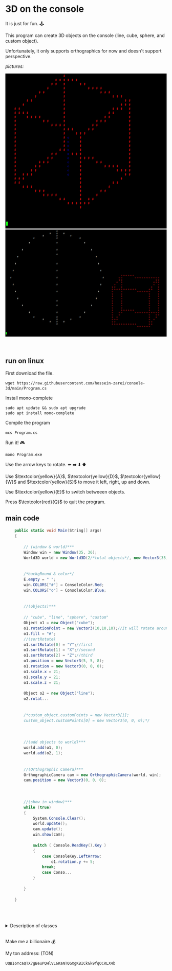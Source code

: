 # 3D on the console

It is just for fun. :joystick:

This program can create 3D objects on the console (line, cube, sphere, and custom object).

Unfortunately, it only supports orthographics for now and doesn't support perspective.
<br/>

*pictures:*

![Cube and line](cube_line.png)
![Cube and sphere](cube_sphere.png)

<br/>

## run on linux
First download the file.
```
wget https://raw.githubusercontent.com/hossein-zarei/console-3d/main/Program.cs
```

Install mono-complete
```
sudo apt update && sudo apt upgrade
sudo apt install mono-complete
```
Compile the program
```
mcs Program.cs
```
Run it! :video_game:
```
mono Program.exe
```
Use the arrow keys to rotate. :arrow_left: :arrow_right: :arrow_down: :arrow_up:

Use $\textcolor{yellow}{A}$, $\textcolor{yellow}{D}$, $\textcolor{yellow}{W}$ and $\textcolor{yellow}{S}$ to move it left, right, up and down.

Use $\textcolor{yellow}{E}$ to switch betweeen objects.

Press $\textcolor{red}{Q}$ to quit the program.


## main code
```c#
    public static void Main(String[] args)
    {

        // (window & world)***
        Window win = new Window(35, 36);
        World3D world = new World3D(2/*total objects*/, new Vector3(35, 36, 36)/*world size*/);
        

        /*backgRound & color*/
        E.empty = " ";
        win.COLORS["#"] = ConsoleColor.Red;
        win.COLORS["o"] = ConsoleColor.Blue;


        //(objects)***

        // "cube", "line", "sphere", "custom"
        Object o1 = new Object("cube");
        o1.rotationPoint = new Vector3(10,10,10);//It will rotate around this position.
        o1.fill = "#";
        //(sortRotate) 
        o1.sortRotate[0] = "Y";//first 
        o1.sortRotate[1] = "X";//second
        o1.sortRotate[2] = "Z";//third
        o1.position = new Vector3(5, 5, 8);
        o1.rotation = new Vector3(0, 0, 0);
        o1.scale.x = 21;
        o1.scale.y = 21;
        o1.scale.z = 21;
	  
        Object o2 = new Object("line");
        o2.rotat...
        

        /*custom_object.customPoints = new Vector3[1];
        custom_object.customPoints[0] = new Vector3(0, 0, 0);*/



        //(add objects to world)***
        world.add(o1, 0);
        world.add(o2, 1);


        //(Orthographic Camera)***
        OrthographicCamera cam = new OrthographicCamera(world, win);
        cam.position = new Vector3(0, 0, 0);

		

        //(show in window)***
        while (true)
        {
            System.Console.Clear();
            world.update();
            cam.update();
            win.show(cam);

            switch ( Console.ReadKey().Key )
            {
                case ConsoleKey.LeftArrow:
                    o1.rotation.y += 5;
                break;
                case Conso...
            }

        }

    }

    
```
<br/>
<details>
<summary>Description of classes</summary>
<br/>
    
```c#

class window
{
  Gets 2d array from class OrthographicCamera{}.
  Prints the 2d array on screen.
}

class OrthographicCamera
{
    Pass objects and some information to class Converter{}.
    Then returns 2d array.
}

class World3D
{
    Creates a 3d array.
    Objects will be created by calling methods which are in class Object{}.
    Adds objects to 3d array.
}

class Object
{
    Creates objects and rotates them by class Math2{}.
    Then adds objects to 3d array.
}

class Converter
{
    Converts 3d array to 2d array.
    Connverter does not support perspective.
}

class Math2
{
    Rotates positions of objects one by one.
}
```
</details>
<br/>

Make me a billionaire :moneybag:

My ton address: (TON)
```
UQBIoYcaQTX7gBeuPQHlVL6KaNTQGXgKBICkGk9fqOCRLX4b
```
